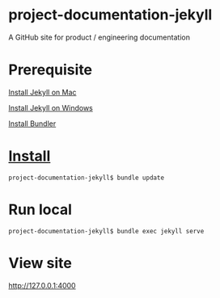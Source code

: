 # project-documentation-jekyll
A GitHub site for product / engineering documentation

# Prerequisite
   [Install Jekyll on Mac](https://idratherbewriting.com/documentation-theme-jekyll/mydoc_install_jekyll_on_mac.html)

   [Install Jekyll on Windows](https://idratherbewriting.com/documentation-theme-jekyll/mydoc_install_jekyll_on_windows.html)

   [Install Bundler](https://idratherbewriting.com/documentation-theme-jekyll/index.html#3-install-bundler)

# [Install](https://idratherbewriting.com/documentation-theme-jekyll/index.html)
    project-documentation-jekyll$ bundle update
# Run local
    project-documentation-jekyll$ bundle exec jekyll serve
# View site
   http://127.0.0.1:4000